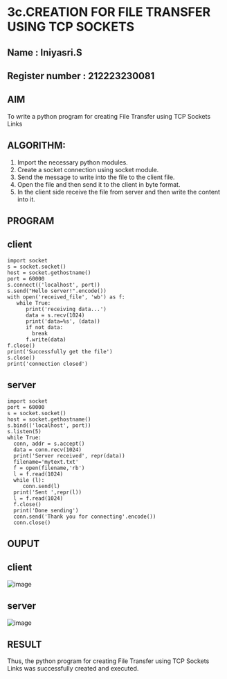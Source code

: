 # 3c.CREATION FOR FILE TRANSFER USING TCP SOCKETS
## Name : Iniyasri.S
## Register number : 212223230081
## AIM
To write a python program for creating File Transfer using TCP Sockets Links
## ALGORITHM:
1. Import the necessary python modules.
2. Create a socket connection using socket module.
3. Send the message to write into the file to the client file.
4. Open the file and then send it to the client in byte format.
5. In the client side receive the file from server and then write the content into it.
## PROGRAM
## client
```
import socket
s = socket.socket()
host = socket.gethostname()
port = 60000
s.connect(('localhost', port))
s.send("Hello server!".encode())
with open('received_file', 'wb') as f:
   while True:
      print('receiving data...')
      data = s.recv(1024)
      print('data=%s', (data))
      if not data:
        break
      f.write(data)
f.close()
print('Successfully get the file')
s.close()
print('connection closed')
```
## server
```
import socket 
port = 60000 
s = socket.socket() 
host = socket.gethostname() 
s.bind(('localhost', port)) 
s.listen(5) 
while True:
  conn, addr = s.accept() 
  data = conn.recv(1024)
  print('Server received', repr(data))
  filename='mytext.txt'
  f = open(filename,'rb')
  l = f.read(1024)
  while (l):
     conn.send(l)
  print('Sent ',repr(l))
  l = f.read(1024)
  f.close()
  print('Done sending')
  conn.send('Thank you for connecting'.encode())
  conn.close()
```
## OUPUT
## client
![image](https://github.com/iniyasri4464/3c.FILE_TRANSFER_USING_TCP_SOCKETS/assets/152419072/d4f74fd1-f802-459d-94c0-6ec89be675a4)
## server
![image](https://github.com/iniyasri4464/3c.FILE_TRANSFER_USING_TCP_SOCKETS/assets/152419072/8a3cf674-f751-4b6b-ad9d-e79f040a9eed)


## RESULT
Thus, the python program for creating File Transfer using TCP Sockets Links was 
successfully created and executed.
